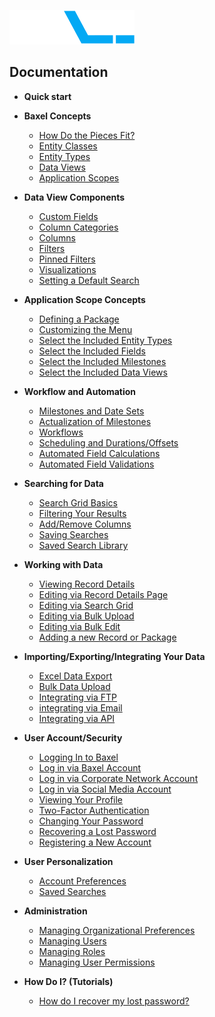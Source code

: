 ![enter image description here](https://raw.githubusercontent.com/BaxelSystems/user-docs/master/img/BAXEL-logo-dark-200.png)

## Documentation

* **Quick start**
* **Baxel Concepts**
  * [How Do the Pieces Fit?](Entity-Classes.md)
  * [Entity Classes](Entity-Classes.md)
  * [Entity Types](Entity-Types.md)
  * [Data Views](Data-Views.md)
  * [Application Scopes](Application-Scopes.md)
* **Data View Components**
  * [Custom Fields](README.md)
  * [Column Categories](README.md)
  * [Columns](README.md)
  * [Filters](README.md)
  * [Pinned Filters](README.md)
  * [Visualizations](README.md)
  * [Setting a Default Search](README.md)
* **Application Scope Concepts**
  * [Defining a Package](README.md)
  * [Customizing the Menu](README.md)
  * [Select the Included Entity Types](README.md)
  * [Select the Included Fields](README.md)
  * [Select the Included Milestones](README.md)
  * [Select the Included Data Views](README.md)
* **Workflow and Automation**
  * [Milestones and Date Sets](README.md)
  * [Actualization of Milestones](README.md)
  * [Workflows](README.md)
  * [Scheduling and Durations/Offsets](README.md)
  * [Automated Field Calculations](README.md)
  * [Automated Field Validations](README.md)
* **Searching for Data**
  * [Search Grid Basics](README.md)
  * [Filtering Your Results](README.md)
  * [Add/Remove Columns](README.md)
  * [Saving Searches](README.md)
  * [Saved Search Library](README.md)
* **Working with Data**
  * [Viewing Record Details](README.md)
  * [Editing via Record Details Page](README.md)
  * [Editing via Search Grid](README.md)
  * [Editing via Bulk Upload](README.md)
  * [Editing via Bulk Edit](README.md)
  * [Adding a new Record or Package](README.md)
* **Importing/Exporting/Integrating Your Data**
  * [Excel Data Export](README.md)
  * [Bulk Data Upload](README.md)
  * [Integrating via FTP](README.md)
  * [integrating via Email](README.md)
  * [Integrating via API](README.md)
* **User Account/Security**
  * [Logging In to Baxel](README.md)
  * [Log in via Baxel Account](README.md)
  * [Log in via Corporate Network Account](README.md)
  * [Log in via Social Media Account](README.md)
  * [Viewing Your Profile](README.md)
  * [Two-Factor Authentication](README.md)
  * [Changing Your Password](README.md)
  * [Recovering a Lost Password](README.md)
  * [Registering a New Account](README.md)
* **User Personalization**
  * [Account Preferences](README.md)
  * [Saved Searches](README.md)
* **Administration**
  * [Managing Organizational Preferences](README.md)
  * [Managing Users](README.md)
  * [Managing Roles](README.md)
  * [Managing User Permissions](README.md)

* **How Do I? (Tutorials)**
  * [How do I recover my lost password?](README.md)

<!--stackedit_data:
eyJoaXN0b3J5IjpbNDEwMDU2NzQ0LC0xMDE1OTc4NTkwLC03ND
Y5MTMxNDksMTI4NzA3ODIzNywxNDEzMTU3ODAsMjEzMzIzOTUw
MiwtODMwMTczNjQ3LDIxMzMyMzk1MDIsLTc5NTMzMjIyNiw4Nj
cyMTIzNDMsLTIxNDAyNTI1NDAsMTcyNTk3OTA3NiwtNjcyMjM5
MTc4LDEyNjY5Mzk5MDBdfQ==
-->